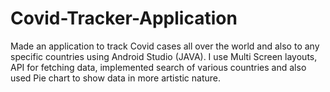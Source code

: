 # Covid-Tracker-Application
Made an application to track Covid cases all over the world and also to any specific countries using Android Studio (JAVA). I use Multi Screen layouts, API for fetching data, implemented search of various countries and also used Pie chart to show data in more artistic nature.
